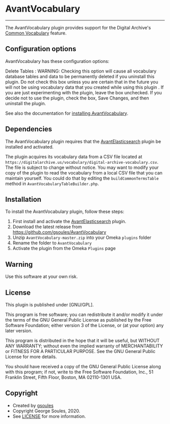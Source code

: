 # AvantVocabulary

---

The AvantVocabulary plugin provides support for the Digital Archive's
[Common Vocabulary](/archivist/common-vocabulary/) feature.

## Configuration options
AvantVocabulary has these configuration options:

Delete Tables
:   WARNING: Checking this option will cause all vocabulary database tables and data to be permanently deleted
    if you uninstall this plugin. Do not check this box unless you are certain that in the future you will not
    be using vocabulary data that you created while using this plugin . If you are just experimenting with the
    plugin, leave the box unchecked. If you decide not to use the plugin, check the box, Save Changes, and then
    uninstall the plugin.

See also the documentation for [installing AvantVocabulary](../../../technology/install-digital-archive/#avantvocabulary).

## Dependencies
The AvantVocabulary plugin requires that the [AvantElasticsearch] plugin be installed and activated.

The plugin acquires its vocabulary data from a CSV file located at
`https://digitalarchive.us/vocabulary/digital-archive-vocabulary.csv`. The file is subject to change without notice. You may want to modify your copy of the plugin to read the vocabulary from a local CSV file that you can maintain yourself. You could do that by editing the `buildCommonTermsTable` method in `AvantVocabularyTableBuilder.php`.

## Installation

To install the AvantVocabulary plugin, follow these steps:

1. First install and activate the [AvantElasticsearch] plugin.
1. Download the latest release from <https://github.com/gsoules/AvantVocabulary>
1. Unzip `AvantVocabulary-master.zip` into your Omeka `plugins` folder
1. Rename the folder to `AvantVocabulary`
1. Activate the plugin from the Omeka `Plugins` page

## Warning

Use this software at your own risk.

##  License

This plugin is published under [GNU/GPL].

This program is free software; you can redistribute it and/or modify it under
the terms of the GNU General Public License as published by the Free Software
Foundation; either version 3 of the License, or (at your option) any later
version.

This program is distributed in the hope that it will be useful, but WITHOUT
ANY WARRANTY; without even the implied warranty of MERCHANTABILITY or FITNESS
FOR A PARTICULAR PURPOSE. See the GNU General Public License for more
details.

You should have received a copy of the GNU General Public License along with
this program; if not, write to the Free Software Foundation, Inc.,
51 Franklin Street, Fifth Floor, Boston, MA 02110-1301 USA.

Copyright
---------

-   Created by [gsoules](https://github.com/gsoules) 
-   Copyright George Soules, 2020.
-   See [LICENSE](https://github.com/gsoules/AvantAdmin/blob/master/LICENSE) for more information.


[AvantAdmin]:         avantadmin.md
[AvantCommon]:        avantcommon.md
[AvantCustom]:        avantcustom.md
[AvantDPLA]:          avantdpla.md
[AvantElements]:      avantelements.md
[AvantRelationships]: avantrelationships.md
[AvantSearch]:        avantsearch.md
[AvantS3]:            avants3.md
[AvantZoom]:          avantzoom.md
[AvantElasticsearch]: avantelasticsearch.md

